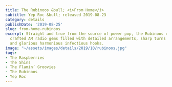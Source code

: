 ```yaml
---
title: The Rubinoos &bull; <i>From Home</i>
subtitle: Yep Roc &bull; released 2019-08-23
category: details
publishDate: '2019-08-25'
slug: from-home-rubinoos
excerpt: Straight and true from the source of power pop, the Rubinoos deliver carefully
  crafted AM radio gems filled with detailed arrangements, sharp turns of melody,
  and glorious harmonious infectious hooks.
image: "~/assets/images/details/2019/10/rubinoos.jpg"
tags:
- The Raspberries
- The Shins
- The Flamin’ Groovies
- The Rubinoos
- Yep Roc
---
```


